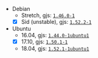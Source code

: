 - Debian
  - Stretch, gjs: [`1.46.0-1`](https://packages.debian.org/stretch/gjs)
  - [x] Sid (unstable), gjs: [`1.52.2-1`](https://packages.debian.org/sid/gjs)
- Ubuntu
  - 16.04, gjs: [`1.44.0-1ubuntu1`](https://launchpad.net/ubuntu/+source/gjs/1.44.0-1ubuntu1)
  - [x] 17.10, gjs: [`1.50.1-1`](https://launchpad.net/ubuntu/+source/gjs/1.50.1-1)
  - 18.04, gjs: [`1.52.1-1ubuntu1`](https://launchpad.net/ubuntu/+source/gjs/1.52.1-1ubuntu1)
